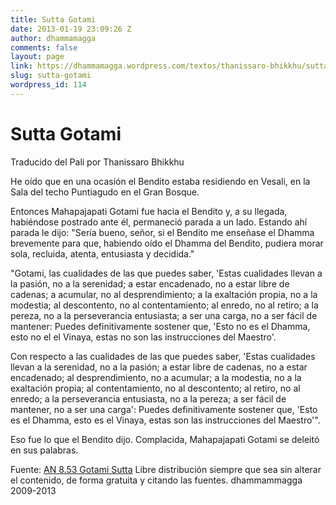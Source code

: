 ```yaml
---
title: Sutta Gotami
date: 2013-01-19 23:09:26 Z
author: dhammamagga
comments: false
layout: page
link: https://dhammamagga.wordpress.com/textos/thanissaro-bhikkhu/sutta-gotami/
slug: sutta-gotami
wordpress_id: 114
---
```


# Sutta Gotami




Traducido del Pali por Thanissaro Bhikkhu<!-- more -->




He oído que en una ocasión el Bendito estaba residiendo en Vesali, en la Sala del techo Puntiagudo en el Gran Bosque.








Entonces Mahapajapati Gotami fue hacia el Bendito y, a su llegada, habiéndose postrado ante él, permaneció parada a un lado. Estando ahí parada le dijo: "Sería bueno, señor, si el Bendito me enseñase el Dhamma brevemente para que, habiendo oído el Dhamma del Bendito, pudiera morar sola, recluida, atenta, entusiasta y decidida."


"Gotami, las cualidades de las que puedes saber, 'Estas cualidades llevan a la pasión, no a la serenidad; a estar encadenado, no a estar libre de cadenas; a acumular, no al desprendimiento; a la exaltación propia, no a la modestia; al descontento, no al contentamiento; al enredo, no al retiro; a la pereza, no a la perseverancia entusiasta; a ser una carga, no a ser fácil de mantener: Puedes definitivamente sostener que, 'Esto no es el Dhamma, esto no el el Vinaya, estas no son las instrucciones del Maestro'.

Con respecto a las cualidades de las que puedes saber, 'Estas cualidades llevan a la serenidad, no a la pasión; a estar libre de cadenas, no a estar encadenado; al desprendimiento, no a acumular; a la modestia, no a la exaltación propia; al contentamiento, no al descontento; al retiro, no al enredo; a la perseverancia entusiasta, no a la pereza; a ser fácil de mantener, no a ser una carga': Puedes definitivamente sostener que, 'Esto es el Dhamma, esto es el Vinaya, estas son las instrucciones del Maestro'".

Eso fue lo que el Bendito dijo. Complacida, Mahapajapati Gotami se deleitó en sus palabras.<!-- more -->


Fuente: [AN 8.53 Gotami Sutta](http://www.accesstoinsight.org/tipitaka/an/an08/an08.053.than.html)
Libre distribución siempre que sea sin alterar el contenido, de forma gratuita y citando las fuentes.
dhammammagga 2009-2013




